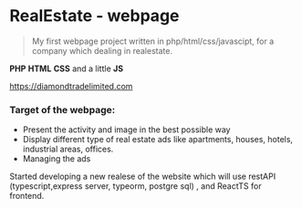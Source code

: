 # RealEstate - webpage
>My first webpage  project written in  php/html/css/javascipt, for a company which dealing in realestate.

**PHP** **HTML** **CSS** and a little **JS**

 https://diamondtradelimited.com 

### Target of the webpage:
* Present the activity and image in the best possible way
* Display different type of real estate ads like apartments, houses, hotels, industrial areas, offices. 
* Managing the ads

Started developing a new realese of the website which will use restAPI (typescript,express server, typeorm, postgre sql) , and ReactTS for frontend. 
